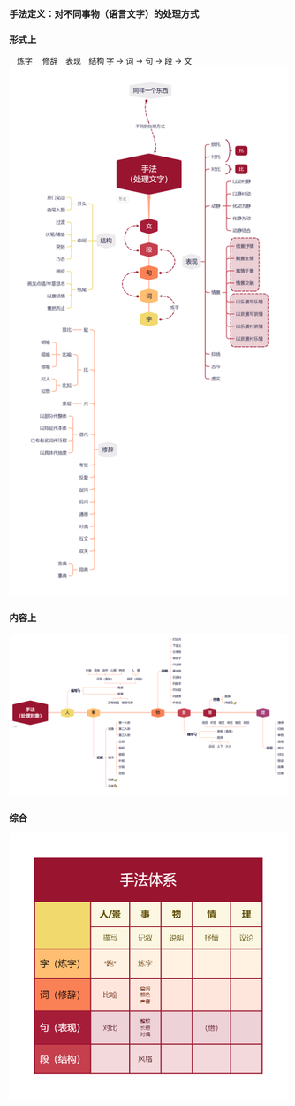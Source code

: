### 手法定义：对不同事物（语言文字）的处理方式

### 形式上
　炼字　 修辞　表现　结构
字  →  词  →  句  →  段  →  文
![](../../../Pictures/形式.png)
### 内容上
![](../../../Pictures/内容.png)
### 综合
![](../../../Pictures/综合.png)